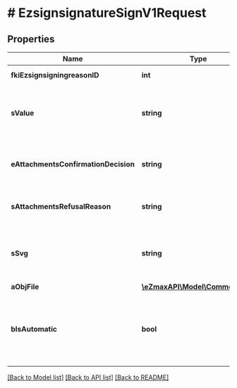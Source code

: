 # # EzsignsignatureSignV1Request

## Properties

Name | Type | Description | Notes
------------ | ------------- | ------------- | -------------
**fkiEzsignsigningreasonID** | **int** | The unique ID of the Ezsignsigningreason | [optional]
**sValue** | **string** | The value required for the Ezsignsignature.  This can only be set if eEzsignsignatureType is **City**, **FieldText** or **FieldTextarea** | [optional]
**eAttachmentsConfirmationDecision** | **string** | Whether the attachment are accepted or refused.  This can only be set if eEzsignsignatureType is **AttachmentsConfirmation** | [optional]
**sAttachmentsRefusalReason** | **string** | The reason of refused.  This can only be set if eEzsignsignatureType is **AttachmentsConfirmation** | [optional]
**sSvg** | **string** | The SVG of the handwritten signature.  This can only be set if eEzsignsignatureType is **Handwritten** and **bIsAutomatic** is false | [optional]
**aObjFile** | [**\eZmaxAPI\Model\CommonFile[]**](CommonFile.md) |  | [optional]
**bIsAutomatic** | **bool** | Indicates if the Ezsignsignature was part of an automatic process or not.  This can only be true if eEzsignsignatureType is **Acknowledgement**, **City**, **Handwritten**, **Initials**, **Name** or **Stamp**. |

[[Back to Model list]](../../README.md#models) [[Back to API list]](../../README.md#endpoints) [[Back to README]](../../README.md)
